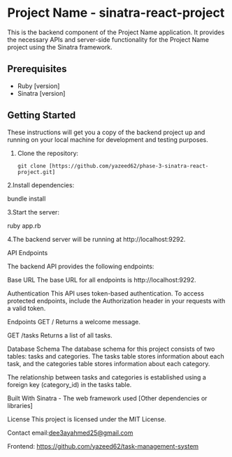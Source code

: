# Project Name - sinatra-react-project

This is the backend component of the Project Name application. It provides the necessary APIs and server-side functionality for the Project Name project using the Sinatra framework.

## Prerequisites

- Ruby [version]
- Sinatra [version]

## Getting Started

These instructions will get you a copy of the backend project up and running on your local machine for development and testing purposes.

1. Clone the repository:

   ```shell
   git clone [https://github.com/yazeed62/phase-3-sinatra-react-project.git]
   ```

2.Install dependencies:

bundle install

3.Start the server:

ruby app.rb

4.The backend server will be running at http://localhost:9292.

API Endpoints

The backend API provides the following endpoints:

Base URL
The base URL for all endpoints is http://localhost:9292.

Authentication
This API uses token-based authentication. To access protected endpoints, include the Authorization header in your requests with a valid token.

Endpoints
GET /
Returns a welcome message.

GET /tasks
Returns a list of all tasks.

Database Schema
The database schema for this project consists of two tables: tasks and categories. The tasks table stores information about each task, and the categories table stores information about each category.

The relationship between tasks and categories is established using a foreign key (category_id) in the tasks table.

Built With
Sinatra - The web framework used
[Other dependencies or libraries]

License
This project is licensed under the MIT License.

Contact
email:dee3ayahmed25@gmail.com

Frontend:
https://github.com/yazeed62/task-management-system

